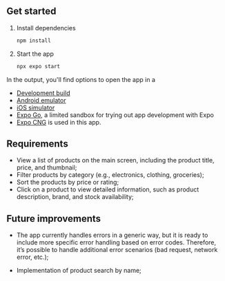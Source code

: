 ## Get started

1. Install dependencies

   ```bash
   npm install
   ```

2. Start the app

   ```bash
   npx expo start
   ```

In the output, you'll find options to open the app in a

- [Development build](https://docs.expo.dev/develop/development-builds/introduction/)
- [Android emulator](https://docs.expo.dev/workflow/android-studio-emulator/)
- [iOS simulator](https://docs.expo.dev/workflow/ios-simulator/)
- [Expo Go](https://expo.dev/go), a limited sandbox for trying out app development with Expo
- [Expo CNG](https://docs.expo.dev/workflow/continuous-native-generation/) is used in this app.

## Requirements


- View a list of products on the main screen, including the product title, price, and thumbnail;
- Filter products by category (e.g., electronics, clothing, groceries);
- Sort the products by price or rating;
- Click on a product to view detailed information, such as product description, brand, and stock availability;


## Future improvements

- The app currently handles errors in a generic way, but it is ready to include more specific error handling based on error codes. Therefore, it’s possible to handle additional error scenarios (bad request, network error, etc.);

- Implementation of product search by name;